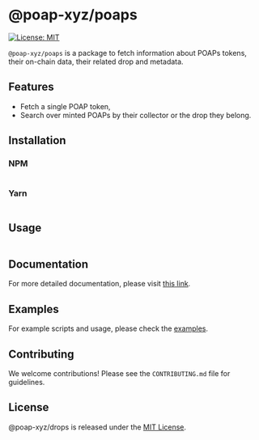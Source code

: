 # @poap-xyz/poaps

[![License: MIT](https://img.shields.io/badge/License-MIT-green.svg)](https://opensource.org/licenses/MIT)

`@poap-xyz/poaps` is a package to fetch information about POAPs tokens, their on-chain data, their related drop and metadata.

## Features

- Fetch a single POAP token,
- Search over minted POAPs by their collector or the drop they belong.

## Installation

### NPM

```bash
```

### Yarn

```bash
```

## Usage

```javascript

```

## Documentation

For more detailed documentation, please visit [this link](https://documentation.poap.tech/docs).

## Examples

For example scripts and usage, please check the [examples](https://github.com/poap-xyz/poap.js/tree/main/examples).

## Contributing

We welcome contributions! Please see the `CONTRIBUTING.md` file for guidelines.

## License

@poap-xyz/drops is released under the [MIT License](https://opensource.org/licenses/MIT).
